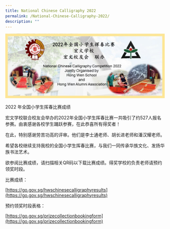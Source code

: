 ```yaml
---
title: National Chinese Calligraphy 2022
permalink: /National-Chinese-Calligraphy-2022/
description: ""
---
```

![](/images/Homepage/Updated_Website.jpg)

2022 年全国小学生挥春比赛成绩

宏文学校联合校友会举办的2022年全国小学生挥春比赛一共吸引了约527人报名参赛。由衷感谢各校学生踊跃参赛，在此恭喜所有得奖者！

在此，特别感谢劳苦功高的评审。他们是李士通老师、胡长进老师和潘汉耀老师。

希望各校继续支持我校的全国小学生挥春比赛，与我们一同传承华族文化、发扬华族书法艺术。

欲参阅比赛成绩，请扫描相关QR码以下载比赛成绩。得奖学校的负责老师请预约领奖时段。

比赛成绩：

[https://go.gov.sg/hwschinesecalligraphyresults](https://go.gov.sg/hwschinesecalligraphyresults)

预约领奖时段表格：

[https://go.gov.sg/prizecollectionbookingform](https://go.gov.sg/prizecollectionbookingform)
